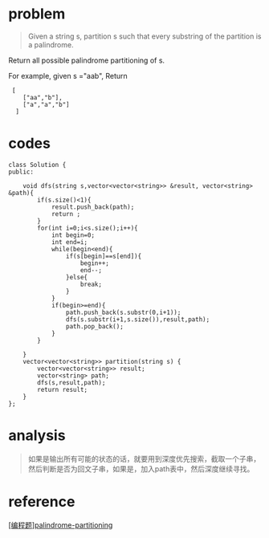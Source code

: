 # problem
>Given a string s, partition s such that every substring of the partition is a palindrome.

Return all possible palindrome partitioning of s.

For example, given s ="aab",
Return
```
 [
    ["aa","b"],
    ["a","a","b"]
  ]
```

# codes
```
class Solution {
public:
    
    void dfs(string s,vector<vector<string>> &result, vector<string> &path){
        if(s.size()<1){
            result.push_back(path);
            return ;
        }
        for(int i=0;i<s.size();i++){
            int begin=0;
            int end=i;
            while(begin<end){
                if(s[begin]==s[end]){
                    begin++;
                    end--;
                }else{
                    break;
                }
            }
            if(begin>=end){
                path.push_back(s.substr(0,i+1));
                dfs(s.substr(i+1,s.size()),result,path);
                path.pop_back();
            }
        }
        
    }
    vector<vector<string>> partition(string s) {
        vector<vector<string>> result;
        vector<string> path;
        dfs(s,result,path);
        return result;
    }
};

```

# analysis
>如果是输出所有可能的状态的话，就要用到深度优先搜索，截取一个子串，然后判断是否为回文子串，如果是，加入path表中，然后深度继续寻找。
# reference
[[编程题]palindrome-partitioning][1]

[1]: https://www.nowcoder.com/questionTerminal/f983806a2ecb4106a17a365a642a9632